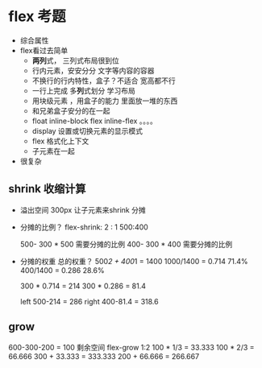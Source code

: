 # flex 考题 
- 综合属性
- flex看过去简单
  - **两列**式， 三列式布局很到位 
  - 行内元素，安安分分 文字等内容的容器
  - 不换行的行内特性，盒子？不适合 宽高都不行
  - 一行上完成 多**列**式划分 学习布局 
  - 用块级元素 ，用盒子的能力 里面放一堆的东西 
  - 和兄弟盒子安分的在一起 
  - float inline-block flex inline-flex 。。。。
  - display 设置或切换元素的显示模式
  - flex 格式化上下文 
  - 子元素在一起
- 很复杂 

## shrink 收缩计算 
- 溢出空间 300px  让子元素来shrink 分摊
- 分摊的比例？ 
  flex-shrink: 2 : 1   500:400

  500- 300 * 500 需要分摊的比例
  400- 300 * 400 需要分摊的比例 
- 分摊的权重 
  总的权重？ 
  500*2 + 400*1 = 1400 
  1000/1400 = 0.714  71.4%
  400/1400 = 0.286  28.6%

  300 * 0.714 = 214
  300 * 0.286 = 81.4

  left 500-214 = 286
  right 400-81.4 = 318.6

## grow 
  600-300-200 = 100 剩余空间 
  flex-grow 1:2
  100 * 1/3 = 33.333
  100 * 2/3 = 66.666
  300 + 33.333 = 333.333
  200 + 66.666 = 266.667
